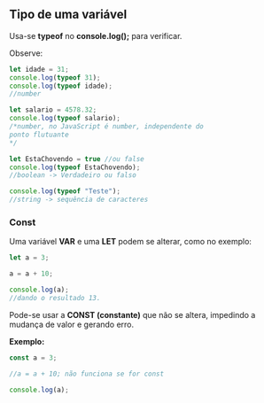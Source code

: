 ## Tipo de uma variável

Usa-se **typeof** no **console.log();** para verificar.

Observe:

```jsx
let idade = 31;
console.log(typeof 31);
console.log(typeof idade);
//number

let salario = 4578.32;
console.log(typeof salario);
/*number, no JavaScript é number, independente do 
ponto flutuante
*/

let EstaChovendo = true //ou false
console.log(typeof EstaChovendo);
//boolean -> Verdadeiro ou falso

console.log(typeof "Teste");
//string -> sequência de caracteres
```

 

### Const
Uma variável **VAR** e uma **LET** podem se alterar, como no exemplo:

```jsx
let a = 3;

a = a + 10;

console.log(a);
//dando o resultado 13.
```

Pode-se usar a **CONST (constante)** que não se altera, impedindo a mudança de valor e gerando erro. 
</br>

**Exemplo:**

```jsx
const a = 3;

//a = a + 10; não funciona se for const

console.log(a);
```